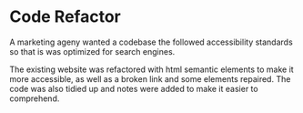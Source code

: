 # Code Refactor
A marketing ageny wanted a codebase the followed accessibility standards so that is was optimized for search engines. 

The existing website was refactored with html semantic elements to make it more accessible, as well as a broken link and some elements repaired. The code was also tidied up and notes were added to make it easier to comprehend.